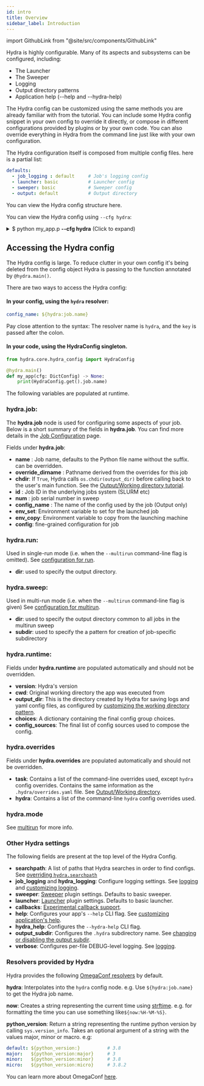 ```yaml
---
id: intro
title: Overview
sidebar_label: Introduction
---
```


import GithubLink from "@site/src/components/GithubLink"

Hydra is highly configurable. Many of its aspects and subsystems can be configured, including:
* The Launcher
* The Sweeper
* Logging
* Output directory patterns
* Application help (--help and --hydra-help)

The Hydra config can be customized using the same methods you are already familiar with from the tutorial.
You can include some Hydra config snippet in your own config to override it directly, or compose in different
configurations provided by plugins or by your own code. You can also override everything in Hydra from the command 
line just like with your own configuration.

The Hydra configuration itself is composed from multiple config files. here is a partial list:
```yaml title="hydra/config"
defaults:
  - job_logging : default     # Job's logging config
  - launcher: basic           # Launcher config
  - sweeper: basic            # Sweeper config
  - output: default           # Output directory
```
You can view the Hydra config structure <GithubLink to="hydra/conf/__init__.py">here</GithubLink>.

You can view the Hydra config using `--cfg hydra`:
<details>
<summary> $ python my_app.p <b>--cfg hydra</b> (Click to expand)</summary>

```yaml
hydra:
  run:
    dir: outputs/${now:%Y-%m-%d}/${now:%H-%M-%S}
  sweep:
    dir: multirun/${now:%Y-%m-%d}/${now:%H-%M-%S}
    subdir: ${hydra.job.num}
  launcher:
    _target_: hydra._internal.core_plugins.basic_launcher.BasicLauncher
  sweeper:
    _target_: hydra._internal.core_plugins.basic_sweeper.BasicSweeper
    max_batch_size: null
  hydra_logging:
    version: 1
    formatters:
    ...
```
</details>


## Accessing the Hydra config
The Hydra config is large. To reduce clutter in your own config it's being deleted from the config object
Hydra is passing to the function annotated by `@hydra.main()`.

There are two ways to access the Hydra config:

#### In your config, using the `hydra` resolver:
```yaml
config_name: ${hydra:job.name}
```
Pay close attention to the syntax: The resolver name is `hydra`, and the `key` is passed after the colon.

#### In your code, using the HydraConfig singleton.
```python
from hydra.core.hydra_config import HydraConfig

@hydra.main()
def my_app(cfg: DictConfig) -> None:
    print(HydraConfig.get().job.name)
```

The following variables are populated at runtime.  

### hydra.job:
The **hydra.job** node is used for configuring some aspects of your job. 
Below is a short summary of the fields in **hydra.job**. 
You can find more details in the [Job Configuration](job.md) page.

Fields under **hydra.job**:
- **name** : Job name, defaults to the Python file name without the suffix. can be overridden.
- **override_dirname** : Pathname derived from the overrides for this job
- **chdir**: If `True`, Hydra calls `os.chdir(output_dir)` before calling back to the user's main function.
  See the [Output/Working directory tutorial](tutorials/basic/running_your_app/3_working_directory.md#automatically-change-current-working-dir-to-jobs-output-dir).
- **id** : Job ID in the underlying jobs system (SLURM etc)
- **num** : job serial number in sweep
- **config_name** : The name of the config used by the job (Output only)
- **env_set**: Environment variable to set for the launched job
- **env_copy**: Environment variable to copy from the launching machine
- **config**: fine-grained configuration for job

### hydra.run:
Used in single-run mode (i.e. when the `--multirun` command-line flag is omitted).
See [configuration for run](workdir.md#configuration-for-run).
- **dir**: used to specify the output directory.

### hydra.sweep:
Used in multi-run mode (i.e. when the `--multirun` command-line flag is given)
See [configuration for multirun](workdir.md#configuration-for-multirun).
- **dir**: used to specify the output directory common to all jobs in the multirun sweep
- **subdir**: used to specify the a pattern for creation of job-specific subdirectory

### hydra.runtime:
Fields under **hydra.runtime** are populated automatically and should not be overridden.
- **version**: Hydra's version
- **cwd**: Original working directory the app was executed from
- **output_dir**: This is the directory created by Hydra for saving logs and
  yaml config files, as configured by [customizing the working directory pattern](workdir.md).
- **choices**: A dictionary containing the final config group choices.
- **config_sources**: The final list of config sources used to compose the config.

### hydra.overrides
Fields under **hydra.overrides** are populated automatically and should not be overridden.
- **task**: Contains a list of the command-line overrides used, except `hydra` config overrides.
  Contains the same information as the `.hydra/overrides.yaml` file.
  See [Output/Working directory](/tutorials/basic/running_your_app/3_working_directory.md).
- **hydra**: Contains a list of the command-line `hydra` config overrides used.

### hydra.mode
See [multirun](/tutorials/basic/running_your_app/2_multirun.md) for more info.

### Other Hydra settings
The following fields are present at the top level of the Hydra Config.
- **searchpath**: A list of paths that Hydra searches in order to find configs.
  See [overriding `hydra.searchpath`](advanced/search_path.md#overriding-hydrasearchpath-config)
- **job_logging** and **hydra_logging**: Configure logging settings.
  See [logging](/tutorials/basic/running_your_app/4_logging.md) and [customizing logging](logging.md).
- **sweeper**: [Sweeper](/tutorials/basic/running_your_app/2_multirun.md#sweeper) plugin settings. Defaults to basic sweeper.
- **launcher**: [Launcher](/tutorials/basic/running_your_app/2_multirun.md#launcher) plugin settings. Defaults to basic launcher.
- **callbacks**: [Experimental callback support](/experimental/callbacks.md).
- **help**: Configures your app's `--help` CLI flag. See [customizing application's help](app_help.md).
- **hydra_help**: Configures the `--hydra-help` CLI flag.
- **output_subdir**: Configures the `.hydra` subdirectory name.
  See [changing or disabling the output subdir](/tutorials/basic/running_your_app/3_working_directory.md#changing-or-disabling-hydras-output-subdir).
- **verbose**: Configures per-file DEBUG-level logging.
  See [logging](/tutorials/basic/running_your_app/4_logging.md).


### Resolvers provided by Hydra
Hydra provides the following [OmegaConf resolvers](https://omegaconf.readthedocs.io/en/latest/usage.html#resolvers) by default.

**hydra**: Interpolates into the `hydra` config node. e.g. Use `${hydra:job.name}` to get the Hydra job name.

**now**: Creates a string representing the current time using 
[strftime](https://docs.python.org/3/library/datetime.html#strftime-and-strptime-behavior).
e.g. for formatting the time you can use something like`${now:%H-%M-%S}`.

**python_version**: Return a string representing the runtime python version by calling `sys.version_info`.
Takes an optional argument of a string with the values major, minor or macro.
e.g:
```yaml
default: ${python_version:}          # 3.8
major:   ${python_version:major}     # 3
minor:   ${python_version:minor}     # 3.8
micro:   ${python_version:micro}     # 3.8.2
```

You can learn more about OmegaConf <a class="external" href="https://omegaconf.readthedocs.io/en/latest/usage.html#access-and-manipulation" target="_blank">here</a>.
